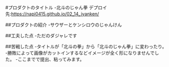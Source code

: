 #プロダクトのタイトル
-北斗のじゃん拳
デプロイ先:https://napi0415.github.io/02_14_jyanken/

##プロダクトの紹介
-サウザーとケンシロウのじゃんけん

##工夫した点
-ただのダジャレです

##苦戦した点
-タイトルが「北斗の拳」から「北斗のじゃん拳」に変わったり。
-勝敗によって画像がカットインするなどイメージが全く形になりませんでした。
-ここまでで提出、粘ってみます。
